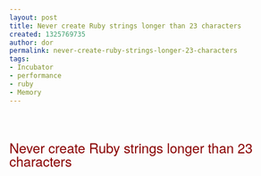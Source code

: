 ```yaml
---
layout: post
title: Never create Ruby strings longer than 23 characters
created: 1325769735
author: dor
permalink: never-create-ruby-strings-longer-23-characters
tags:
- Incubator
- performance
- ruby
- Memory
---
```

<p>&nbsp;</p>
<h1 style="font-size: 24px; color: rgb(136, 0, 0); font-weight: normal; margin-bottom: 5px; font-family: 'Helvetica Neue', Arial, Helvetica, sans-serif; line-height: 24px; ">Never create Ruby strings longer than 23 characters</h1>
<p>&nbsp;</p>
